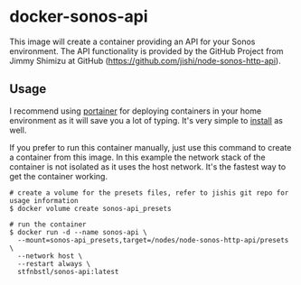 # docker-sonos-api
This image will create a container providing an API for your Sonos environment. The API functionality is provided by the GitHub Project from Jimmy Shimizu at GitHub (https://github.com/jishi/node-sonos-http-api).

## Usage
I recommend using [portainer](https://www.portainer.io/) for deploying containers in your home environment as it will save you a lot of typing. It's very simple to [install](https://www.portainer.io/installation/) as well.

If you prefer to run this container manually, just use this command to create a container from this image. In this example the network stack of the container is not isolated as it uses the host network. It's the fastest way to get the container working. 

```
# create a volume for the presets files, refer to jishis git repo for usage information
$ docker volume create sonos-api_presets

# run the container
$ docker run -d --name sonos-api \
  --mount=sonos-api_presets,target=/nodes/node-sonos-http-api/presets \
  --network host \
  --restart always \
  stfnbstl/sonos-api:latest
```
